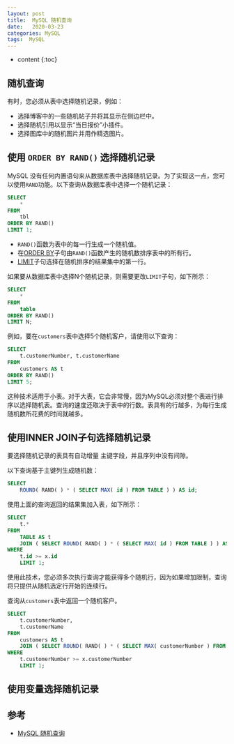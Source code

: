 ```yaml
---
layout: post
title:  MySQL 随机查询
date:   2020-03-23
categories: MySQL
tags:  MySQL
---
```

* content
{:toc}










## 随机查询

有时，您必须从表中选择随机记录，例如：

- 选择博客中的一些随机帖子并将其显示在侧边栏中。
- 选择随机引用以显示“当日报价”小插件。
- 选择图库中的随机图片并用作精选图片。

## 使用 `ORDER BY RAND()` 选择随机记录

MySQL 没有任何内置语句来从数据库表中选择随机记录。为了实现这一点，您可以使用`RAND`功能。以下查询从数据库表中选择一个随机记录：

```sql
SELECT 
    *
FROM
    tbl
ORDER BY RAND()
LIMIT 1; 
```

- `RAND()`函数为表中的每一行生成一个随机值。
- 在[ORDER BY](https://www.begtut.com/mysql/mysql-order-by.html)子句由`RAND()`函数产生的随机数排序表中的所有行。
- [LIMIT](https://www.begtut.com/mysql/mysql-limit.html)子句选择在随机排序的结果集中的第一行。

如果要从数据库表中选择N个随机记录，则需要更改`LIMIT`子句，如下所示：

```sql
SELECT 
    *
FROM
    table
ORDER BY RAND()
LIMIT N; 
```

例如，要在`customers`表中选择5个随机客户，请使用以下查询：

```sql
SELECT 
    t.customerNumber, t.customerName
FROM
    customers AS t
ORDER BY RAND()
LIMIT 5; 
```

这种技术适用于小表。对于大表，它会非常慢，因为MySQL必须对整个表进行排序以选择随机表。查询的速度还取决于表中的行数。表具有的行越多，为每行生成随机数所花费的时间就越多。

## 使用INNER JOIN子句选择随机记录

要选择随机记录的表具有自动增量 主键字段，并且序列中没有间隙。

以下查询基于主键列生成随机数：

```sql
SELECT
	ROUND( RAND( ) * ( SELECT MAX( id ) FROM TABLE ) ) AS id; 
```

使用上面的查询返回的结果集加入表，如下所示：

```sql
SELECT
	t.* 
FROM
	TABLE AS t
	JOIN ( SELECT ROUND( RAND( ) * ( SELECT MAX( id ) FROM TABLE ) ) AS id ) AS x 
WHERE
	t.id >= x.id 
	LIMIT 1; 
```

使用此技术，您必须多次执行查询才能获得多个随机行，因为如果增加限制，查询将只提供从随机选定行开始的连续行。

查询从`customers`表中返回一个随机客户。

```sql
SELECT
	t.customerNumber,
	t.customerName 
FROM
	customers AS t
	JOIN ( SELECT ROUND( RAND( ) * ( SELECT MAX( customerNumber ) FROM customers ) ) AS customerNumber ) AS x 
WHERE
	t.customerNumber >= x.customerNumber 
	LIMIT 1; 
```

## 使用变量选择随机记录



## 参考

- <a href="https://www.begtut.com/mysql/select-random-records-database-table.html" target="_blank">MySQL 随机查询</a>